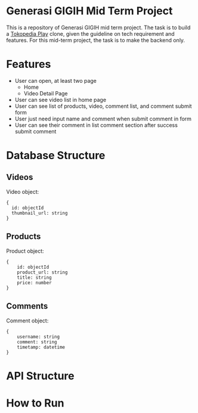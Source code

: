 # Generasi GIGIH Mid Term Project

This is a repository of Generasi GIGIH mid term project. The task is to build a [Tokopedia Play](https://www.tokopedia.com/play/channels) clone, given the guideline on tech requirement and features. For this mid-term project, the task is to make the backend only.

# Features

- User can open, at least two page
  - Home
  - Video Detail Page
- User can see video list in home page
- User can see list of products, video, comment list, and comment submit form
- User just need input name and comment when submit comment in form
- User can see their comment in list comment section after success submit
  comment

# Database Structure

## Videos

Video object:

```
{
  id: objectId
  thumbnail_url: string
}
```

## Products

Product object:

```
{
    id: objectId
    product_url: string
    title: string
    price: number
}
```

## Comments

Comment object:

```
{
    username: string
    comment: string
    timetamp: datetime
}
```

# API Structure

# How to Run
